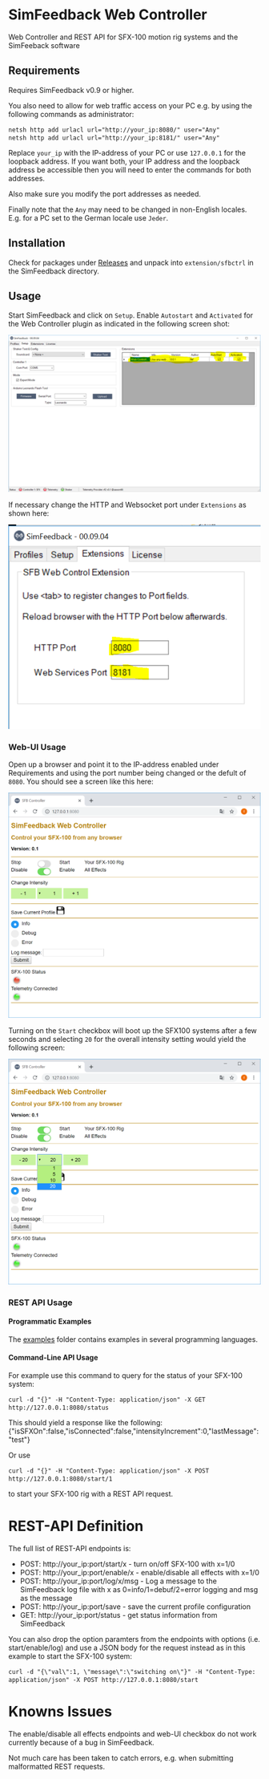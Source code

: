 # SimFeedback Web Controller

Web Controller and REST API for SFX-100 motion rig systems and the SimFeeback software

## Requirements

Requires SimFeedback v0.9 or higher.

You also need to allow for web traffic access on your PC e.g. by using the following commands as administrator:

    netsh http add urlacl url="http://your_ip:8080/" user="Any"
    netsh http add urlacl url="http://your_ip:8181/" user="Any"

Replace `your_ip` with the IP-address of your PC or use `127.0.0.1` for the loopback address. If you want both, 
your IP address and the loopback address be accessible then you will need to enter the commands for both addresses.

Also make sure you modify the port addresses as needed.

Finally note that the `Any` may need to be changed in non-English locales. E.g. for a PC set to the German locale use `Jeder`.

## Installation

Check for packages under [Releases](https://github.com/ffxf/sfb-web-ctrl/releases) and unpack into `extension/sfbctrl` in the SimFeedback directory.

## Usage

Start SimFeedback and click on `Setup`. Enable `Autostart` and `Activated` for the Web Controller plugin as indicated in the following screen shot:

![Enable Autostart and Activated in SFB Setup](https://raw.githubusercontent.com/ffxf/sfb-web-ctrl/master/media/SFB-Setup-WebCtrl.PNG)

If necessary change the HTTP and Websocket port under `Extensions` as shown here:

![Modify HTTP and Websocket Port in SFB Extensions](https://raw.githubusercontent.com/ffxf/sfb-web-ctrl/master/media/SFB-Ext-WebCtrl.PNG)

### Web-UI Usage

Open up a browser and point it to the IP-address enabled under Requirements and using the port number being changed or 
the defult of `8080`. You should see a screen like this here:

![SimFeedback Default Web-UI](https://raw.githubusercontent.com/ffxf/sfb-web-ctrl/master/media/SFB-WebCtrl-Browser-Off.PNG)

Turning on the `Start` checkbox will boot up the SFX100 systems after a few seconds and selecting `20` for the overall intensity setting would yield the following screen:

![SimFeedback Web-UI set to ON and intensity to 20](https://raw.githubusercontent.com/ffxf/sfb-web-ctrl/master/media/SFB-WebCtrl-Browser-On-Intense20.PNG)


### REST API Usage

#### Programmatic Examples

The [examples](https://github.com/ffxf/sfb-web-ctrl/tree/master/examples) folder contains examples in several programming languages.

#### Command-Line API Usage

For example use this command to query for the status of your SFX-100 system:

    curl -d "{}" -H "Content-Type: application/json" -X GET http://127.0.0.1:8080/status

This should yield a response like the following:
    {"isSFXOn":false,"isConnected":false,"intensityIncrement":0,"lastMessage":"test"}

Or use

    curl -d "{}" -H "Content-Type: application/json" -X POST http://127.0.0.1:8080/start/1

to start your SFX-100 rig with a REST API request.

# REST-API Definition

The full list of REST-API endpoints is:

- POST: http://your_ip:port/start/x - turn on/off SFX-100 with x=1/0
- POST: http://your_ip:port/enable/x - enable/disable all effects with x=1/0
- POST: http://your_ip:port/log/x/msg - Log a message to the SimFeedback log file with x as 0=info/1=debuf/2=error logging and msg as the message
- POST: http://your_ip:port/save - save the current profile configuration
- GET: http://your_ip:port/status - get status information from SimFeedback

You can also drop the option paramters from the endpoints with options (i.e. start/enable/log) and use a JSON body for the request instead as in this example to start the SFX-100 system:

    curl -d "{\"val\":1, \"message\":\"switching on\"}" -H "Content-Type: application/json" -X POST http://127.0.0.1:8080/start

# Knowns Issues

The enable/disable all effects endpoints and web-UI checkbox do not work currently because of a bug in SimFeedback.

Not much care has been taken to catch errors, e.g. when submitting malformatted REST requests.
